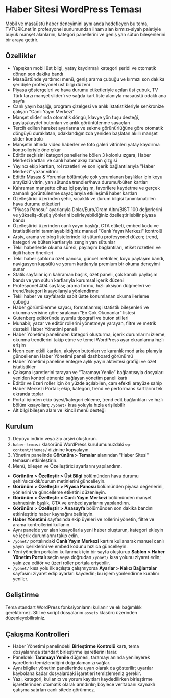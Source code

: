 # Haber Sitesi WordPress Teması

 Mobil ve masaüstü haber deneyimini aynı anda hedefleyen bu tema, TVTURK.net'in profesyonel sunumundan ilham alan kırmızı-siyah paletiyle büyük manşet alanlarını, kategori panellerini ve geniş yan sütun bileşenlerini bir araya getirir.

## Özellikler
- Yapışkan mobil üst bilgi, yatay kaydırmalı kategori şeridi ve otomatik dönen son dakika bandı
- Masaüstünde yardımcı menü, geniş arama çubuğu ve kırmızı son dakika şeridiyle profesyonel üst bilgi düzeni
- Piyasa göstergeleri ve hava durumu etiketleriyle açılan üst çubuk, TV Türk tarzı manşet slider'ı ve sağda kart liste alanıyla masaüstü odaklı ana sayfa
- Canlı yayın başlığı, program çizelgesi ve anlık istatistikleriyle senkronize çalışan "Canlı Yayın Merkezi"
- Manşet slider'ında otomatik döngü, klavye yön tuşu desteği, paylaş/kaydet butonları ve anlık görüntülenme sayaçları
- Tercih edilen hareket ayarlarına ve sekme görünürlüğüne göre otomatik döngüyü duraklatan, odaklandığınızda yeniden başlatan akıllı manşet slider kontrolü
- Manşetin altında video haberler ve foto galeri vitrinleri yatay kaydırma kontrolleriyle öne çıkar
- Editör seçkisini kategori panellerine bölen 3 kolonlu ızgara, Haber Merkezi kartları ve canlı haber akışı zaman çizgisi
- Yayıncı ekip kartları, rol rozetleri ve son içerik bağlantılarıyla "Haber Merkezi" yazar vitrini
- Editör Masası & Yorumlar bölümüyle çok yorumlanan başlıklar için koyu arayüzlü vitrin, yan sütunda trendler/hava durumu/bülten kartları
- Kahraman manşette cihaz içi paylaşım, favorilere kaydetme ve gerçek zamanlı görüntülenme sayaçlarıyla etkileşimli haber kartları
- Özelleştirici üzerinden şehir, sıcaklık ve durum bilgisi tanımlanabilen hava durumu etiketleri
- "Piyasa Panosu" ayarlarıyla Dolar/Euro/Gram Altın/BIST 100 değerlerini ve yükseliş-düşüş yönlerini belirleyebildiğiniz özelleştirilebilir piyasa bandı
- Özelleştirici üzerinden canlı yayın başlığı, CTA etiketi, embed kodu ve istatistiklerini tanımlayabildiğiniz manuel "Canlı Yayın Merkezi" kontrolü
- Arşiv, arama ve blog listelerinde iki sütunlu profesyonel düzen; trend, kategori ve bülten kartlarıyla zengin yan sütunlar
- Tekil haberlerde okuma süresi, paylaşım bağlantıları, etiket rozetleri ve ilgili haber önerileri
- Tekil haber şablonu özet panosu, güncel metrikler, koyu paylaşım bandı, navigasyon kapsülü ve yorum kartlarıyla premium bir okuma deneyimi sunar
- Statik sayfalar için kahraman başlık, özet paneli, çok kanallı paylaşım bandı ve yan sütun kartlarıyla kurumsal içerik düzeni
- Profesyonel 404 sayfası; arama formu, hızlı aksiyon düğmeleri ve trend/kategori kısayollarıyla yönlendirme
- Tekil haber ve sayfalarda sabit üstte konumlanan okuma ilerleme çubuğu
- Haber görüntülenme sayacı, formatlanmış istatistik bileşenleri ve okunma verisine göre sıralanan “En Çok Okunanlar” listesi
- Gutenberg editöründe uyumlu tipografi ve buton stilleri
- Muhabir, yazar ve editör rollerini yönetmeye yarayan, filtre ve metrik destekli Haber Yönetimi paneli
- Haber Yönetimi panelinden kategori oluşturma, içerik durumlarını izleme, okunma trendlerini takip etme ve temel WordPress ayar ekranlarına hızlı erişim
- Neon cam etkili kartları, aksiyon butonları ve karanlık mod arka planıyla güncellenen Haber Yönetimi paneli dashboard görünümü
- Haber Yönetimi paneline entegre aylık yayın aktivitesi grafiği ve özet istatistikler
- Çakışma işaretlerini tarayan ve “Taramayı Yenile” bağlantısıyla dosyaları yeniden kontrol etmenizi sağlayan yönetim paneli kartı
- Editör ve üzeri roller için ön yüzde açılabilen, cam efektli arayüze sahip Haber Merkezi Portalı; ekip, kategori, trend ve performans kartlarını tek ekranda toplar
- Portal içinden ekip üyesi/kategori ekleme, trend edit bağlantıları ve hızlı bölüm kısayolları; `/yonet/` kısa yoluyla hızla erişilebilir
- Alt bilgi bileşen alanı ve ikincil menü desteği

## Kurulum
1. Depoyu indirin veya zip arşivi oluşturun.
2. `haber-temasi` klasörünü WordPress kurulumunuzdaki `wp-content/themes/` dizinine kopyalayın.
3. Yönetim panelinde **Görünüm > Temalar** alanından "Haber Sitesi" temasını etkinleştirin.
4. Menü, bileşen ve Özelleştirici ayarlarını yapılandırın.
- **Görünüm > Özelleştir > Üst Bilgi** bölümünden hava durumu şehir/sıcaklık/durum metinlerini güncelleyin.
- **Görünüm > Özelleştir > Piyasa Panosu** bölümünden piyasa değerlerini, yönlerini ve güncelleme etiketini düzenleyin.
- **Görünüm > Özelleştir > Canlı Yayın Merkezi** bölümünden manşet sahnesinin başlık, CTA ve embed ayarlarını yapılandırın.
- **Görünüm > Özelleştir > Anasayfa** bölümünden son dakika bandını etkinleştirip haber kaynağını belirleyin.
- **Haber Yönetimi** sayfasında ekip üyeleri ve rollerini yönetin, filtre ve arama kontrollerini kullanın.
- Aynı panelde yer alan kısayollarla yeni haber oluşturun, kategori ekleyin ve içerik durumlarını takip edin.
- `/yonet/` portalındaki **Canlı Yayın Merkezi** kartını kullanarak manuel canlı yayın içeriklerini ve embed kodunu hızlıca güncelleyin.
- Yeni yönetim portalını kullanmak için bir sayfa oluşturup **Şablon > Haber Yönetim Portalı** seçin veya doğrudan `/yonet/` kısa yolunu ziyaret edin; yalnızca editör ve üzeri roller portala erişebilir.
- `/yonet/` kısa yolu ilk açılışta çalışmıyorsa **Ayarlar > Kalıcı Bağlantılar** sayfasını ziyaret edip ayarları kaydedin; bu işlem yönlendirme kuralını yeniler.

## Geliştirme
Tema standart WordPress fonksiyonlarını kullanır ve ek bağımlılık gerektirmez. Stil ve script dosyalarını `assets` klasörü üzerinden düzenleyebilirsiniz.

## Çakışma Kontrolleri
- Haber Yönetimi panelindeki **Birleştirme Kontrolü** kartı, tema dosyalarında standart birleştirme işaretlerini tarar.
- Paneldeki **Taramayı Yenile** düğmesi, taramayı anında yenileyerek işaretlerin temizlendiğini doğrulamanızı sağlar.
- Aynı bilgiler yönetim panellerinde uyarı olarak da gösterilir; uyarılar kaybolana kadar dosyalardaki işaretleri temizlemeniz gerekir.
- Yazı, kategori, kullanıcı ve yorum kayıtları kaydedilirken birleştirme işaretlerinden otomatik olarak arındırılır; böylece veritabanı kaynaklı çatışma satırları canlı sitede görünmez.
